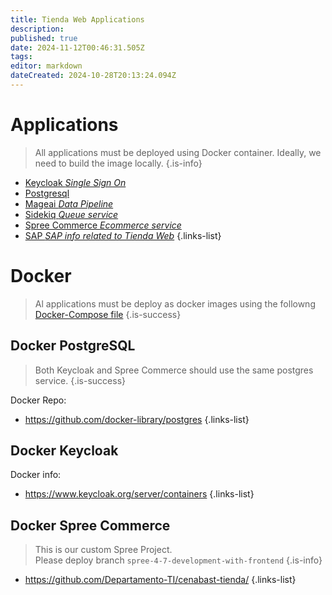 ```yaml
---
title: Tienda Web Applications
description: 
published: true
date: 2024-11-12T00:46:31.505Z
tags: 
editor: markdown
dateCreated: 2024-10-28T20:13:24.094Z
---
```


# Applications

> All applications must be deployed using Docker container.
> Ideally, we need to build the image locally.
{.is-info}

- [Keycloak *Single Sign On*](/infrastructure/applications/keycloak)
- [Postgresql](/infrastructure/applications/postgresql)
- [Mageai *Data Pipeline*](/infrastructure/applications/mageai)
- [Sidekiq *Queue service*](/infrastructure/applications/sidekiq)
- [Spree Commerce *Ecommerce service*](/infrastructure/applications/spree)
- [SAP *SAP info related to Tienda Web*](/infrastructure/applications/sap)
{.links-list}



# Docker

> Al applications must be deploy as docker images using the followng [Docker-Compose file](https://github.com/Departamento-TI/cenabast-tienda/blob/spree-4-7-development-with-frontend/docker-compose.yml)
{.is-success}

## Docker PostgreSQL

> Both Keycloak and Spree Commerce should use the same postgres service.
{.is-success}


Docker Repo:

- https://github.com/docker-library/postgres
{.links-list}

## Docker Keycloak

Docker info:

- https://www.keycloak.org/server/containers
{.links-list}

## Docker Spree Commerce

> This is our custom Spree Project. \
> Please deploy branch `spree-4-7-development-with-frontend`
{.is-info}

- https://github.com/Departamento-TI/cenabast-tienda/
{.links-list}
